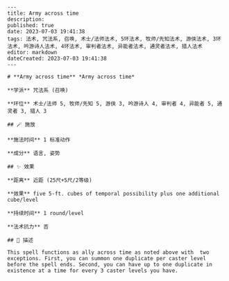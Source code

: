 
    ---
    title: Army across time
    description: 
    published: true
    date: 2023-07-03 19:41:38
    tags: 法术, 咒法系, 召唤, 术士/法师法术, 5环法术, 牧师/先知法术, 游侠法术, 3环法术, 吟游诗人法术, 4环法术, 审判者法术, 异能者法术, 通灵者法术, 猎人法术
    editor: markdown
    dateCreated: 2023-07-03 19:41:38
    ---

    # **Army across time** *Army across time*

    **学派** 咒法系 (召唤) 

    **环位** 术士/法师 5, 牧师/先知 5, 游侠 3, 吟游诗人 4, 审判者 4, 异能者 5, 通灵者 3, 猎人 3

    ## 🪄 施放

    **施法时间** 1 标准动作

    **成分** 语言, 姿势

    ## ✨ 效果  

    **距离** 近距 (25尺+5尺/2等级) 

    **效果** five 5-ft. cubes of temporal possibility plus one additional cube/level 

    **持续时间** 1 round/level 

    **法术抗力** 否

    ## 📖 描述

    This spell functions as ally across time as noted above with  two exceptions. First, you can summon one duplicate per caster level before the spell ends. Second, you can have up to one duplicate in existence at a time for every 3 caster levels you have.
    